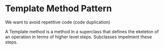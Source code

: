 ﻿# Template Method Pattern

We want to avoid repetitive code (code duplication)

A Template method is a method in a superclass that defines the ekeleton of an operation in terms
of higher level steps. Subclasses impelment these steps.
